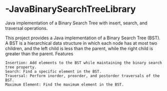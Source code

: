 # -JavaBinarySearchTreeLibrary
Java implementation of a Binary Search Tree with insert, search, and traversal operations.

This project provides a Java implementation of a Binary Search Tree (BST). A BST is a hierarchical data structure in which each node has at most two children, and the left child is less than the parent, while the right child is greater than the parent.
Features

    Insertion: Add elements to the BST while maintaining the binary search tree property.
    Search: Find a specific element in the BST.
    Traversal: Perform inorder, preorder, and postorder traversals of the BST.
    Maximum Element: Find the maximum element in the BST.

